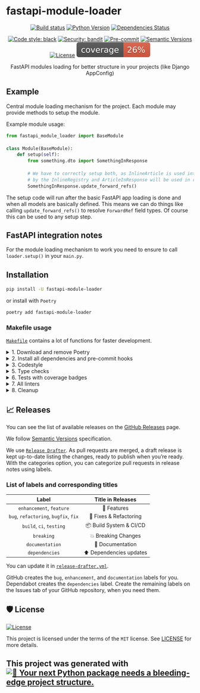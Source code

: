 # fastapi-module-loader

<div align="center">

[![Build status](https://github.com/team23/fastapi-module-loading/workflows/build/badge.svg?branch=master&event=push)](https://github.com/team23/fastapi-module-loading/actions?query=workflow%3Abuild)
[![Python Version](https://img.shields.io/pypi/pyversions/fastapi-module-loader.svg)](https://pypi.org/project/fastapi-module-loader/)
[![Dependencies Status](https://img.shields.io/badge/dependencies-up%20to%20date-brightgreen.svg)](https://github.com/team23/fastapi-module-loading/pulls?utf8=%E2%9C%93&q=is%3Apr%20author%3Aapp%2Fdependabot)

[![Code style: black](https://img.shields.io/badge/code%20style-black-000000.svg)](https://github.com/psf/black)
[![Security: bandit](https://img.shields.io/badge/security-bandit-green.svg)](https://github.com/PyCQA/bandit)
[![Pre-commit](https://img.shields.io/badge/pre--commit-enabled-brightgreen?logo=pre-commit&logoColor=white)](https://github.com/team23/fastapi-module-loading/blob/master/.pre-commit-config.yaml)
[![Semantic Versions](https://img.shields.io/badge/%20%20%F0%9F%93%A6%F0%9F%9A%80-semantic--versions-e10079.svg)](https://github.com/team23/fastapi-module-loading/releases)
[![License](https://img.shields.io/github/license/team23/fastapi-module-loading)](https://github.com/team23/fastapi-module-loading/blob/master/LICENSE)
![Coverage Report](assets/images/coverage.svg)

FastAPI modules loading for better structure in your projects (like Django AppConfig)

</div>

## Example

Central module loading mechanism for the project. Each module may provide methods
to setup the module.

Example module usage:

```python
from fastapi_module_loader import BaseModule

class Module(BaseModule):
    def setup(self):
        from something.dto import SomethingInResponse

        # We have to correctly setup both, as InlineArticle is used internally
        # by the InlineRegistry and ArticleInResponse will be used in responses.
        SomethingInResponse.update_forward_refs()
```

The setup code will run after the basic FastAPI app loading is done and when all
models are basically defined. This means we can do things like calling `update_forward_refs()`
to resolve `ForwardRef` field types. Of course this can be used to any setup step.

## FastAPI integration notes

For the module loading mechanism to work you need to ensure to call `loader.setup()`
in your `main.py`.

## Installation

```bash
pip install -U fastapi-module-loader
```

or install with `Poetry`

```bash
poetry add fastapi-module-loader
```


### Makefile usage

[`Makefile`](https://github.com/team23/fastapi-module-loading/blob/master/Makefile) contains a lot of functions for faster development.

<details>
<summary>1. Download and remove Poetry</summary>
<p>

To download and install Poetry run:

```bash
make poetry-download
```

To uninstall

```bash
make poetry-remove
```

</p>
</details>

<details>
<summary>2. Install all dependencies and pre-commit hooks</summary>
<p>

Install requirements:

```bash
make install
```

Pre-commit hooks coulb be installed after `git init` via

```bash
make pre-commit-install
```

</p>
</details>

<details>
<summary>3. Codestyle</summary>
<p>

Automatic formatting uses `pyupgrade`, `isort` and `black`.

```bash
make codestyle

# or use synonym
make formatting
```

Codestyle checks only, without rewriting files:

```bash
make check-codestyle
```

> Note: `check-codestyle` uses `isort`, `black` and `darglint` library

Update all dev libraries to the latest version using one comand

```bash
make update-dev-deps
```

<details>
<summary>4. Code security</summary>
<p>

```bash
make check-safety
```

This command launches `Poetry` integrity checks as well as identifies security issues with `Safety` and `Bandit`.

```bash
make check-safety
```

</p>
</details>

</p>
</details>

<details>
<summary>5. Type checks</summary>
<p>

Run `mypy` static type checker

```bash
make mypy
```

</p>
</details>

<details>
<summary>6. Tests with coverage badges</summary>
<p>

Run `pytest`

```bash
make test
```

</p>
</details>

<details>
<summary>7. All linters</summary>
<p>

Of course there is a command to ~~rule~~ run all linters in one:

```bash
make lint
```

the same as:

```bash
make test && make check-codestyle && make mypy && make check-safety
```

</p>
</details>


<details>
<summary>8. Cleanup</summary>
<p>
Delete pycache files

```bash
make pycache-remove
```

Remove package build

```bash
make build-remove
```

Delete .DS_STORE files

```bash
make dsstore-remove
```

Remove .mypycache

```bash
make mypycache-remove
```

Or to remove all above run:

```bash
make cleanup
```

</p>
</details>

## 📈 Releases

You can see the list of available releases on the [GitHub Releases](https://github.com/team23/fastapi-module-loading/releases) page.

We follow [Semantic Versions](https://semver.org/) specification.

We use [`Release Drafter`](https://github.com/marketplace/actions/release-drafter). As pull requests are merged, a draft release is kept up-to-date listing the changes, ready to publish when you’re ready. With the categories option, you can categorize pull requests in release notes using labels.

### List of labels and corresponding titles

|               **Label**               |  **Title in Releases**  |
| :-----------------------------------: | :---------------------: |
|       `enhancement`, `feature`        |       🚀 Features       |
| `bug`, `refactoring`, `bugfix`, `fix` | 🔧 Fixes & Refactoring  |
|       `build`, `ci`, `testing`        | 📦 Build System & CI/CD |
|              `breaking`               |   💥 Breaking Changes   |
|            `documentation`            |    📝 Documentation     |
|            `dependencies`             | ⬆️ Dependencies updates |

You can update it in [`release-drafter.yml`](https://github.com/team23/fastapi-module-loading/blob/master/.github/release-drafter.yml).

GitHub creates the `bug`, `enhancement`, and `documentation` labels for you. Dependabot creates the `dependencies` label. Create the remaining labels on the Issues tab of your GitHub repository, when you need them.

## 🛡 License

[![License](https://img.shields.io/github/license/team23/fastapi-module-loader)](https://github.com/team23/fastapi-module-loading/blob/master/LICENSE)

This project is licensed under the terms of the `MIT` license. See [LICENSE](https://github.com/team23/fastapi-module-loading/blob/master/LICENSE) for more details.

## This project was generated with [![🚀 Your next Python package needs a bleeding-edge project structure.](https://img.shields.io/badge/python--package--template-%F0%9F%9A%80-brightgreen)](https://github.com/TezRomacH/python-package-template)
